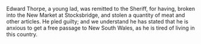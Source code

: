   Edward Thorpe, a young lad, was remitted to the Sheriff, for having, broken into the New Market at Stocksbridge, and stolen a quantity of meat and other articles. He pled guilty; and we understand he has stated that he is anxious to get a free passage to New South Wales, as he is tired of living in this country.